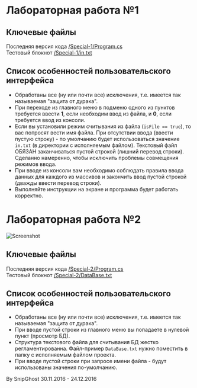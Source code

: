 # Лабораторная работа №1 #

## Ключевые файлы ##

Последняя версия кода [/Special-1/Program.cs](https://github.com/SnipGhost/Special-1/blob/master/Special-1/Program.cs)  
Тестовый блокнот [/Special-1/in.txt](https://github.com/SnipGhost/Special-1/blob/master/Special-1/in.txt)

## Список особенностей пользовательского интерфейса ##

- Обработаны все (ну или почти все) исключения, т.е. имеется так называемая "защита от дурака".   
- При переходе из главного меню в подменю одного из пунктов требуется ввести **1**, если необходим ввод из файла, и **0**, 
если требуется ввод из консоли.  
- Если вы установили режим считывания из файла (`isFile == true`), то вас попросят вести имя файла. При отсутствии ввода
(ввести пустую строку) - по умолчанию будет использоваться значение `in.txt` (в директории с 
исполняемым файлом). Текстовый файл ОБЯЗАН заканчиваться пустой строкой (лишний перевод строки). Сделанно намеренно, чтобы исключить проблемы совмещения режимов ввода.
- При вводе из консоли вам необходимо соблюдать правила ввода данных для каждого из массивов и закончить ввод пустой строкой
(дважды ввести перевод строки).
- Выполняйте инструкции на экране и программа будет работать корректно.

# Лабораторная работа №2 #

![Screenshot](http://pp.vk.me/c837723/v837723039/172bc/V-IWaldURxc.jpg)

## Ключевые файлы ##

Последняя версия кода [/Special-2/Program.cs](https://github.com/SnipGhost/Special-1/blob/master/Special-2/Program.cs)  
Тестовый блокнот [/Special-2/DataBase.txt](https://github.com/SnipGhost/Special-1/blob/master/Special-2/DataBase.txt)

## Список особенностей пользовательского интерфейса ##

- Обработаны все (ну или почти все) исключения, т.е. имеется так называемая "защита от дурака".   
- При вводе пустой строки из главного меню вы попадаете в нулевой пункт (просмотр БД).  
- Структура текстового файла для считывания БД жестко регламентированна. Файл-пример `DataBase.txt` нужно поместить в папку с исполняемым файлом проекта.  
- При вводе пустой строки при запросе имени файла - будут использованы значения по-умолчанию.  

By SnipGhost 30.11.2016 - 24.12.2016
